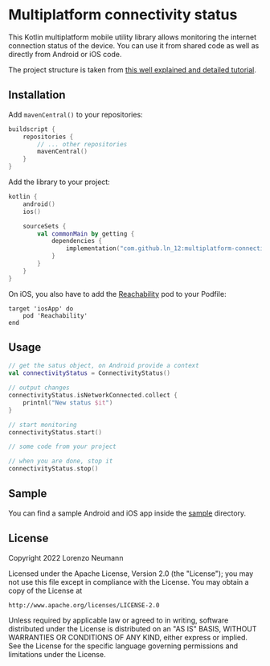 # Multiplatform connectivity status

This Kotlin multiplatform mobile utility library allows monitoring the internet connection status of the device. You can use it from shared code as well as directly from Android or iOS code.

The project structure is taken from [this well explained and detailed tutorial](https://dev.to/kotlin/how-to-build-and-publish-a-kotlin-multiplatform-library-creating-your-first-library-1bp8
). 
## Installation 

Add `mavenCentral()` to your repositories:
``` kotlin
buildscript {
    repositories {
        // ... other repositories
        mavenCentral()
    }
}
```

Add the library to your project:
``` kotlin
kotlin {
    android()
    ios()

    sourceSets {
        val commonMain by getting {
            dependencies {
                implementation("com.github.ln_12:multiplatform-connectivity-status:1.2.0")
            }
        }
    }
}
```

On iOS, you also have to add the [Reachability](https://github.com/tonymillion/Reachability) pod to your Podfile:
```
target 'iosApp' do
    pod 'Reachability'
end 
```

## Usage 

``` kotlin
// get the satus object, on Android provide a context
val connectivityStatus = ConnectivityStatus()

// output changes
connectivityStatus.isNetworkConnected.collect {
    printnl("New status $it")
}

// start monitoring
connectivityStatus.start()

// some code from your project

// when you are done, stop it
connectivityStatus.stop()
```

## Sample

You can find a sample Android and iOS app inside the [sample](./sample) directory.

## License

Copyright 2022 Lorenzo Neumann

Licensed under the Apache License, Version 2.0 (the "License");
you may not use this file except in compliance with the License.
You may obtain a copy of the License at

    http://www.apache.org/licenses/LICENSE-2.0

Unless required by applicable law or agreed to in writing, software
distributed under the License is distributed on an "AS IS" BASIS,
WITHOUT WARRANTIES OR CONDITIONS OF ANY KIND, either express or implied.
See the License for the specific language governing permissions and
limitations under the License.

